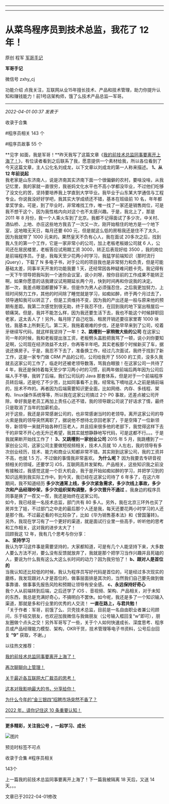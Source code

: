 ----------------------------------------
----------------------------------------
#  从菜鸟程序员到技术总监，我花了 12 年！

原创 程军  [ 军哥手记 ](javascript:void\(0\);)

**军哥手记** ![]()

微信号 zxhy_cj

功能介绍 点我关注，互联网从业15年擅长技术、产品和技术管理，助力你提升认知和赚钱能力！前1号店架构师，饿了么技术产品总监—军哥。

____

_2022-04-01 00:37_ _发表于_

收录于合集

#程序员相关 143 个

#程序员故事 55 个

**见字
如面，我是军哥！**昨天我写了这篇文章《[我的前技术总监同事要离开上海了！](http://mp.weixin.qq.com/s?__biz=MzA3MDU2MjM4Ng==&mid=2247495178&idx=1&sn=07430f98a5cd9901dbf03581ad108a92&chksm=9f384937a84fc021468a0c23d9e33a1e21b25753aaade16e9b492db1d3140ce582d3367d415e&scene=21#wechat_redirect)》，有位读者看到之后联系了我，愿意提供一个素材给我，所以各位看到了今天这篇文章，主人公化名刘成龙，以下文章以刘成龙的第一人称来描述。
**1、从 12 年前说起**  
我老家是山东济南人，说是济南其实济南下面一个很偏僻的农村，要啥没啥，从我记忆里，我的家就一直很穷，我爸妈文化水平也不高小学都没毕业，不过他们吃够了没文化的苦，坚持要培养我上学直到大学毕业。我毕业于山东某大学通信与工程专业。你说我没好好学吧，我其实大学成绩还不错，基本在班级前
10 名，年年都拿奖学金。可是，到了毕业时，非常难找工作，唯一找了一家还是销售岗位，可是我不想干这个，因为我性格内向对这个也不太感兴趣。于是，我北上了，那是
2011 年 8
月份，我一个人乘火车到了北京。我都不记得面试了多少次，中关村、酒仙桥、上地、亦庄这些地方我去了一次又一次，刚开始租住的地方是一个地下室，这地暗无天日，每月还要
600 元，但是就这么低的房租我还是住不了太久，因为我就带了 1000 元来的。果然皇天不负有心人，我在面试
20多次之后，找到我人生的第一个工作，它是一家非常小的公司，加上老板老板娘公司就 6 人，公司还在居民楼里，老板答应试用期工资 3000，转正后表现好给
3500 ，我的岗位是前端程序员。于是，我每天至少花两小时学习，我猛学前端知识（那时流行 jQuery），下载了 N
多电子书，对于公司的项目我也是非常努力和负责，但是可能基础太差，同事半天开发的功能我要 1
天，还经常因各种疑难问题卡壳。我记得有一天下午领导把我叫到一个迷你会议室，说小刘呀，按你目前的工作成果不能转正啊，如果你愿意的话我建议试用期延长两个月，快到时间再和你说我的决定。  
那一次，我差点眼泪都要掉下来，但是作为男人必须强忍住，之后我更加努力，上班时间努力工作，其他的时间除了睡觉就是学习，如痴如醉，终于两个月过去了，领导通知我可以转正了，但是工资维持不变，因为我的产出还是一般与原来他的预期有差距。我第二次感觉到很无助，终于我忍不住，在回到我的地下室出租屋后一顿痛哭。但是，我并不能怎么样，因为我还要生活下去，我也不能这个时候辞职回老家，这太丢人了！另外，每月除了自己吃饭、租房开销还要往家里寄
1000 块钱，我基本上所剩无几。第二天，我拖着艰难的步伐，还是早早来到了公司，咬着牙继续写代码，就这样我坚持了一年！ **2、跳槽到一家稍微大些的公司**
在这家公司一年的时候，我和老板提出涨工资，老板劈头盖脸把我骂了一顿，说小刘你要知足啊，公司现在经济效益不太好，你再等半年吧。其实老板那个时候新买了车，据说还换房子。于是，我忍不下去了，准备换工作，经过几次面试，我终于找到了新工作，这是一家专门做
CRM 产品的公司，公司给我开了 5500 的工资，没多久我就去这家公司工作了，临走时还被老领导数落，骂我白眼狼！在这家公司一共待了 4
年，我还是保持着每天至少学习两小时的习惯，前两年做前端后两年因为公司后端人手不够，我转了后端，我们公司玩的 Java
那套体系，但是对于一个前端程序员转后端，还是吃了不少苦，比如同事看不上我，经常私下嘀咕这人之前是搞前端的，技术不咋的。再者因为后端需要知识更全面，比如网络、内存、多线程、架构、linux操作系统等等，所以我在这家公司搞过
2个 P0 事故，还差点被公司开除，幸好我是老员工再加上责任心还不错，我的领导跟公司说了好话求了情，最终只是取消了当年的加薪机会。  
对于这些，我还是非常感谢公司的，也非常感谢当时的老领导。离开这家公司的导火索是我的领导突然离职了，据说他不想待北京回老家了，于是空降了一位新领导，新领导一来就开始各种打压老人，并且招来很多他的老部下，我觉得这样下去干的非常不开心也无升迁希望，我其实就想静静地写代码，可是这都不行。。。于是我就果断开始找工作了！
**3、又跳槽到一家创业公司** 2015 年 5 月，我跳槽到了一家创业公司，这家公司主要做短视频相关，技术人员就 10
人左右，我的领导有多次创业经历，技术、能力和商业认知都非常不错。其实刚到这家公司，我的工资并不高，也就 1.5 万，不过做的事情我非常喜欢。
**为什么呢？** 因为我要去专研音视频相关的领域，还要学习
iOS，互联网高并发架构，产品相关，这些知识我之前没有接触过，我感觉这是一个巨大机会，我于是开始如痴如醉的学习，并把学习到的知识运用到我实际工作中。到今天，我已经在这家公司待了
6 年多了，在这六年期间，我不知道经历 **多少次通宵上线，多少次紧急需求，多少次线上事故，多少次和产品经理吵架，多少次组织架构调整，多少次晋升不通过**
。我身边的程序员同事是换了一茬又一茬，我还是始终在这家公司。  
如今，我已经是一名技术总监，部门共有 80
多人。另外，我在北京三环外也买了房并生了娃，不过部门之中走的最后那个人还是我，每天还要花两小时学习的人还是那个我。不过最近看的书比较杂了，比如《华为销售基本法》和《曾国藩转》。另外，我现在学习有了一个更好的渠道，就是面试行业里一些高手，听听他的思考和工作相关，这对我的进步太大了！  
回顾我这 12 年，我有几个思考与你分享：  
 **a、坚持学习**  
我认为学习这件事是需要坚持的，大家都知道，可是有几个人能坚持下来，大多数人要么方法不对，要么没有反馈就放弃了，我就是那个把学习当作兴趣并且死磕的人，要说为什么我有这么大这么长时间的动力？因为我穷怕了！
**b、跟对人是首位的**  
当我认知还比较低的时候，我认为程序员写好代码是首位的，可是经过多次现实的磨练，我发现跟对人才是首位的，做事层面排是其次的，当然我们自己要先做到做事靠谱、做事事先报告风险和预期让领导有安全感。
**c、永远保持好奇心**  
我个人从前端转到后端，之后还学了 iOS
、音视频、架构、产品相关，对于未知的东西，我总是充满好奇心，不搞明白不罢休。如今呢，我还是多了一个知识输入渠道，那就是多和行业里的优秀的人交流！
**一直在路上，与君共勉！**  
「关于作者：军哥，前饿了么、贝壳技术总监，目前是一名自由职业者兼公司顾问，乐于结交朋友，也欢迎加我微信与我做朋友（公号输入框回复“w”即可），朋友圈做个点头之交！另外军哥写了一些，关于个人如何快速成长、深度思考、程序员或产品经理能力模型、架构，OKR干货，技术管理等电子书资料，公号后台回复
**“9”** 获取，不谢。」  

以往热文推荐：

[我的前技术总监同事要离开上海了！](http://mp.weixin.qq.com/s?__biz=MzA3MDU2MjM4Ng==&mid=2247495178&idx=1&sn=07430f98a5cd9901dbf03581ad108a92&chksm=9f384937a84fc021468a0c23d9e33a1e21b25753aaade16e9b492db1d3140ce582d3367d415e&scene=21#wechat_redirect)  

[再次聊聊向上管理！](http://mp.weixin.qq.com/s?__biz=MzA3MDU2MjM4Ng==&mid=2247495164&idx=1&sn=d184e1bb6cafe4b3ce27f2bb26c72887&chksm=9f384ac1a84fc3d790610b7e481728e8fb68374974c6e30e965b358e3d4bb074fff0cf3f68bd&scene=21#wechat_redirect)  

[关于最近各互联网大厂裁员的思考！](http://mp.weixin.qq.com/s?__biz=MzA3MDU2MjM4Ng==&mid=2247495158&idx=1&sn=00768ce4d9fdaf73e946197f23d40811&chksm=9f384acba84fc3dd6f7e0142832533643da40a9e19e12316bed5394e5e49066e6cfc91e3131f&scene=21#wechat_redirect)

[](http://mp.weixin.qq.com/s?__biz=MzA3MDU2MjM4Ng==&mid=2247494294&idx=1&sn=8e4ff6f17850c0b8c5a4aa83b8b8c4f7&chksm=9f384daba84fc4bde7744e200db15cb770df8a9cdcba582c4c248c037fbc362d7c71114d49ac&scene=21#wechat_redirect)[这本对我影响最大的书，分享给你！](http://mp.weixin.qq.com/s?__biz=MzA3MDU2MjM4Ng==&mid=2247495004&idx=1&sn=8a7fc6367fd3b4648361668c9375b8b4&chksm=9f384a61a84fc377f4ed8ab02a7fcdf03ce8f2f8c7de2c76172f39b84e407112eb565fb68e6f&scene=21#wechat_redirect)

[为什么今年的“金三银四”招聘市场突然不香了？](http://mp.weixin.qq.com/s?__biz=MzA3MDU2MjM4Ng==&mid=2247494909&idx=1&sn=517dde441f9fe375b205a47153039c8d&chksm=9f384bc0a84fc2d6fd94438a9941280c9b1a24ff933f012013fc0c94bbeca0af6c7f181d546b&scene=21#wechat_redirect)

[2022 年，请你记住这 10
条重要认知！](http://mp.weixin.qq.com/s?__biz=MzA3MDU2MjM4Ng==&mid=2247494294&idx=1&sn=8e4ff6f17850c0b8c5a4aa83b8b8c4f7&chksm=9f384daba84fc4bde7744e200db15cb770df8a9cdcba582c4c248c037fbc362d7c71114d49ac&scene=21#wechat_redirect)

  

* * *

  

 **更多精彩，关注我公号** **，一起学习、成长**

![图片](https://mmbiz.qpic.cn/mmbiz_png/b96CibCt70iaajvl7fD4ZCicMcjhXMp1v6UibM134tIsO1j5yqHyNhh9arj090oAL7zGhRJRq6cFqFOlDZMleLl4pw/640?wx_fmt=png)

预览时标签不可点

收录于合集 #程序员相关

143个

上一篇我的前技术总监同事要离开上海了！下一篇我被隔离 18 天后，又送 14 天。。。

文章已于2022-04-01修改

